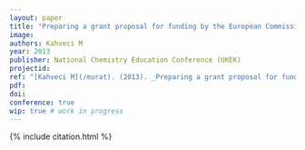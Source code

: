 ```yaml
---
layout: paper
title: "Preparing a grant proposal for funding by the European Commission and presenting a grant proposal in chemistry education"
image:
authors: Kahveci M
year: 2013
publisher: National Chemistry Education Conference (UKEK)
projectid:
ref: "[Kahveci M](/murat). (2013). _Preparing a grant proposal for funding by the European Commission and presenting a grant proposal in chemistry education_. Paper presented at the National Chemistry Education Conference (UKEK). [Workshop]. Karadeniz Technical University, Trabzon, Turkey. September 5 - 7, 2013."
pdf:
doi:
conference: true 
wip: true # work in progress 
---
```


{% include citation.html %}